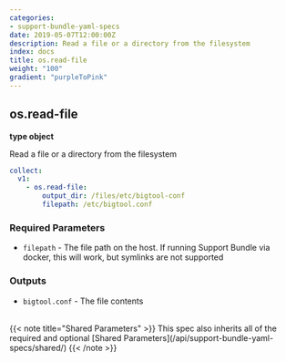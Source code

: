 ```yaml
---
categories:
- support-bundle-yaml-specs
date: 2019-05-07T12:00:00Z
description: Read a file or a directory from the filesystem
index: docs
title: os.read-file
weight: "100"
gradient: "purpleToPink"
---
```


## os.read-file

**type object**

Read a file or a directory from the filesystem


```yaml
collect:
  v1:
    - os.read-file:
        output_dir: /files/etc/bigtool-conf
        filepath: /etc/bigtool.conf
```


### Required Parameters


- `filepath` - The file path on the host. If running Support Bundle via docker, this will work, but symlinks are not supported



### Outputs

    
- `bigtool.conf` - The file contents


<br>
{{< note title="Shared Parameters" >}}
This spec also inherits all of the required and optional [Shared Parameters](/api/support-bundle-yaml-specs/shared/)
{{< /note >}}

  